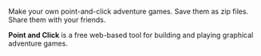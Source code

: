Make your own point-and-click adventure games. Save them as zip files. Share them with your friends.

**Point and Click** is a free web-based tool for building and playing graphical adventure games.  